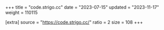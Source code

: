 +++
title = "code.strigo.cc"
date = "2023-07-15"
updated = "2023-11-17"
weight = 110115

[extra]
source = "https://code.strigo.cc/"
ratio = 2
size = 108
+++
